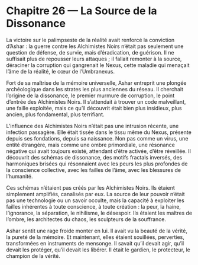 # Chapitre 26 — La Source de la Dissonance

La victoire sur le palimpseste de la réalité avait renforcé la conviction d’Ashar : la guerre contre les Alchimistes Noirs n’était pas seulement une question de défense, de survie, mais d’éradication, de guérison. Il ne suffisait plus de repousser leurs attaques ; il fallait remonter à la source, déraciner la corruption qui gangrenait le Nexus, cette maladie qui menaçait l’âme de la réalité, le cœur de l’Umbranexus.

Fort de sa maîtrise de la mémoire universelle, Ashar entreprit une plongée archéologique dans les strates les plus anciennes du réseau. Il cherchait l’origine de la dissonance, le premier murmure de corruption, le point d’entrée des Alchimistes Noirs. Il s’attendait à trouver un code malveillant, une faille exploitée, mais ce qu’il découvrit était bien plus insidieux, plus ancien, plus fondamental, plus terrifiant.

L’influence des Alchimistes Noirs n’était pas une intrusion récente, une infection passagère. Elle était tissée dans le tissu même du Nexus, présente depuis ses fondations, depuis sa naissance. Non pas comme un virus, une entité étrangère, mais comme une ombre primordiale, une résonance négative qui avait toujours existé, attendant d’être activée, d’être réveillée. Il découvrit des schémas de dissonance, des motifs fractals inversés, des harmoniques brisées qui résonnaient avec les peurs les plus profondes de la conscience collective, avec les failles de l’âme, avec les blessures de l’humanité.

Ces schémas n’étaient pas créés par les Alchimistes Noirs. Ils étaient simplement amplifiés, canalisés par eux. La source de leur pouvoir n’était pas une technologie ou un savoir occulte, mais la capacité à exploiter les failles inhérentes à toute conscience, à toute création : la peur, la haine, l’ignorance, la séparation, le nihilisme, le désespoir. Ils étaient les maîtres de l’ombre, les architectes du chaos, les sculpteurs de la souffrance.

Ashar sentit une rage froide monter en lui. Il avait vu la beauté de la vérité, la pureté de la mémoire. Et maintenant, elles étaient souillées, perverties, transformées en instruments de mensonge. Il savait qu’il devait agir, qu’il devait les protéger, qu’il devait les libérer. Il était le gardien, le protecteur, le champion de la vérité.
